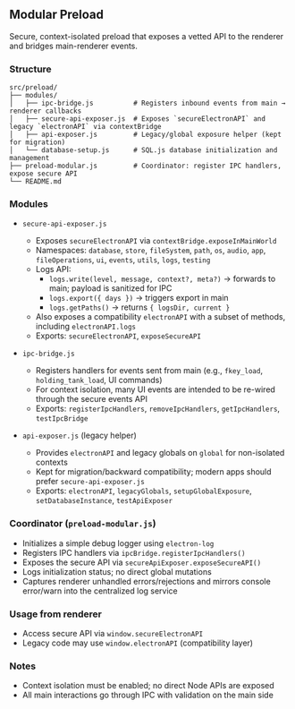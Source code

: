 ## Modular Preload

Secure, context-isolated preload that exposes a vetted API to the renderer and bridges main-renderer events.

### Structure
```
src/preload/
├── modules/
│   ├── ipc-bridge.js          # Registers inbound events from main → renderer callbacks
│   ├── secure-api-exposer.js  # Exposes `secureElectronAPI` and legacy `electronAPI` via contextBridge
│   ├── api-exposer.js         # Legacy/global exposure helper (kept for migration)
│   └── database-setup.js      # SQL.js database initialization and management
├── preload-modular.js         # Coordinator: register IPC handlers, expose secure API
└── README.md
```

### Modules

- `secure-api-exposer.js`
  - Exposes `secureElectronAPI` via `contextBridge.exposeInMainWorld`
  - Namespaces: `database`, `store`, `fileSystem`, `path`, `os`, `audio`, `app`, `fileOperations`, `ui`, `events`, `utils`, `logs`, `testing`
  - Logs API:
    - `logs.write(level, message, context?, meta?)` → forwards to main; payload is sanitized for IPC
    - `logs.export({ days })` → triggers export in main
    - `logs.getPaths()` → returns `{ logsDir, current }`
  - Also exposes a compatibility `electronAPI` with a subset of methods, including `electronAPI.logs`
  - Exports: `secureElectronAPI`, `exposeSecureAPI`

- `ipc-bridge.js`
  - Registers handlers for events sent from main (e.g., `fkey_load`, `holding_tank_load`, UI commands)
  - For context isolation, many UI events are intended to be re-wired through the secure events API
  - Exports: `registerIpcHandlers`, `removeIpcHandlers`, `getIpcHandlers`, `testIpcBridge`

- `api-exposer.js` (legacy helper)
  - Provides `electronAPI` and legacy globals on `global` for non-isolated contexts
  - Kept for migration/backward compatibility; modern apps should prefer `secure-api-exposer.js`
  - Exports: `electronAPI`, `legacyGlobals`, `setupGlobalExposure`, `setDatabaseInstance`, `testApiExposer`

### Coordinator (`preload-modular.js`)
- Initializes a simple debug logger using `electron-log`
- Registers IPC handlers via `ipcBridge.registerIpcHandlers()`
- Exposes the secure API via `secureApiExposer.exposeSecureAPI()`
- Logs initialization status; no direct global mutations
 - Captures renderer unhandled errors/rejections and mirrors console error/warn into the centralized log service

### Usage from renderer
- Access secure API via `window.secureElectronAPI`
- Legacy code may use `window.electronAPI` (compatibility layer)

### Notes
- Context isolation must be enabled; no direct Node APIs are exposed
- All main interactions go through IPC with validation on the main side